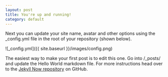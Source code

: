 ```yaml
---
layout: post
title: You're up and running!
category: default
---
```


Next you can update your site name, avatar and other options using the _config.yml file in the root of your repository
 (shown below).

![_config.yml]({{ site.baseurl }}/images/config.png)

The easiest way to make your first post is to edit this one. Go into /_posts/ and update the Hello World markdown file.
 For more instructions head over to the [Jekyll Now repository](https://github.com/barryclark/jekyll-now) on GitHub.